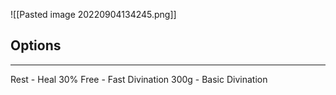 ![[Pasted image 20220904134245.png]]

## Options
---

Rest - Heal 30%
Free - Fast Divination
300g - Basic Divination